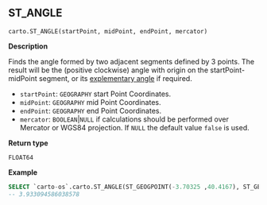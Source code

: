 ## ST_ANGLE

```sql:signature
carto.ST_ANGLE(startPoint, midPoint, endPoint, mercator)
```

**Description**

Finds the angle formed by two adjacent segments defined by 3 points. The result will be the (positive clockwise) angle with origin on the startPoint-midPoint segment, or its [explementary angle](http://www.amathsdictionaryforkids.com/qr/e/explementaryConjugateAngles.html) if required.

* `startPoint`: `GEOGRAPHY` start Point Coordinates.
* `midPoint`: `GEOGRAPHY` mid Point Coordinates.
* `endPoint`: `GEOGRAPHY` end Point Coordinates.
* `mercator`: `BOOLEAN`|`NULL` if calculations should be performed over Mercator or WGS84 projection. If `NULL` the default value `false` is used.

**Return type**

`FLOAT64`

**Example**

```sql
SELECT `carto-os`.carto.ST_ANGLE(ST_GEOGPOINT(-3.70325 ,40.4167), ST_GEOGPOINT(-4.70325 ,10.4167), ST_GEOGPOINT(-5.70325 ,40.4167), false);
-- 3.933094586038578
```
